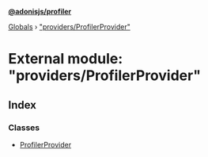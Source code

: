 **[@adonisjs/profiler](../README.md)**

[Globals](../README.md) › [&quot;providers/ProfilerProvider&quot;](_providers_profilerprovider_.md)

# External module: "providers/ProfilerProvider"

## Index

### Classes

* [ProfilerProvider](../classes/_providers_profilerprovider_.profilerprovider.md)